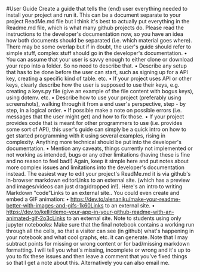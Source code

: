 #User Guide
Create a guide that tells the (end) user everything needed to install your project and run it. This can be a document separate to your project ReadMe.md file but I think it's best to actually put everything in the Readme.md file, which is what many github projects do. Please read the instructions to the developer's documentation now, so you have an idea how both documents should be separated (i.e. which material goes where). There may be some overlap but if in doubt, the user's guide should refer to simple stuff, complex stuff should go in the developer's documentation.
•	You can assume that your user is savvy enough to either clone or download your repo into a folder. So no need to describe that.
•	Describe any setup that has to be done before the user can start, such as signing up for a API key, creating a specific kind of table. etc.
•	If your project uses API or other keys, clearly describe how the user is supposed to use their keys, e.g. creating a keys.py file (give an example of the file content with bogus keys), using dotenv. etc. 
•	Describe how to use your project (preferably using screenshots), walking through it from a end user's perspective, step - by step, in a logical order.
•	If possible make a note on possible errors (i.e. messages that the user might get) and how to fix those.
•	If your project provides code that is meant for other programmers to use (i.e. provides some sort of API), this user's guide can simply be a quick intro on how to get started programming with it using several examples, rising in complexity. Anything more technical should be put into the developer's documentation.
•	Mention any caveats, things currently not implemented or not working as intended, bugs or any other limitations (having these is fine and no reason to feel bad!) Again, keep it simple here and put notes about more complex issues and limitations into the developer's documentation instead.
The easiest way to edit your project's ReadMe.md it is via github's in-browser markdown editorLinks to an external site. (which has a preview and images/videos can just drag/dropped in!). Here's an intro to writing Markdown "code"Links to an external site.. 
You could even create and embed a GIF animation:
•	https://dev.to/alenaniku/make-your-readme-better-with-images-and-gifs-1k60Links to an external site.
•	https://dev.to/kelli/demo-your-app-in-your-github-readme-with-an-animated-gif-2o3cLinks to an external site.
Note to students using only jupyter notebooks: Make sure that the final notebook contains a working run through all the cells, so that a visitor can see (in github) what's happening in your notebook and what cool graphs, etc. it can generate.
Note that I may subtract points for missing or wrong content or for bad/missing markdown formatting. I will tell you what's missing, incomplete or wrong and it's up to you to fix these issues and then leave a comment that you've fixed things so that I get a note about this. Alternatively you can also email me.
